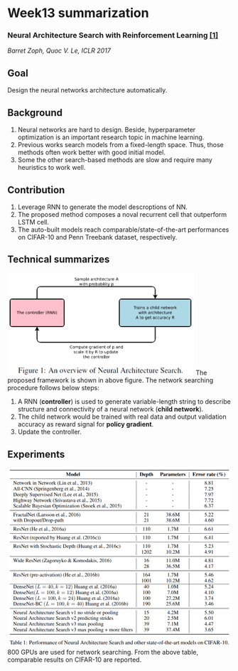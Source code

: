 # Week13 summarization
### Neural Architecture Search with Reinforcement Learning [[1]](https://arxiv.org/pdf/1611.01578.pdf)
*Barret Zoph, Quoc V. Le, ICLR 2017*

## Goal
Design the neural networks architecture automatically.

## Background
1. Neural networks are hard to design. Beside, hyperparameter optimization is an important research topic in machine learning.
2. Previous works search models from a fixed-length space. Thus, those methods often work better with good initial model.
3. Some the other search-based methods are slow and require many heuristics to work well.

## Contribution
1. Leverage RNN to generate the model descroptions of NN.
2. The proposed method composes a noval recurrent cell that outperform LSTM cell.
3. The auto-built models reach comparable/state-of-the-art performances on CIFAR-10 and Penn Treebank dataset, respectively.


## Technical summarizes
<img src="https://github.com/thtang/aMMAI2018-paper-summary/blob/master/Neural%20Architecture%20Search%20with%20Reinforcement%20Learning/images/f1.png" width=420>
The proposed framework is shown in above figure. The network searching procedure follows below steps:

1. A RNN (**controller**) is used to generate variable-length string to describe structure and connectivity of a neural network (**child network**).
2. The child network would be trained with real data and output validation accuracy as reward signal for **policy gradient**.
3. Update the controller.



## Experiments
<img src="https://github.com/thtang/aMMAI2018-paper-summary/blob/master/Neural%20Architecture%20Search%20with%20Reinforcement%20Learning/images/t1.png" width=620>
800 GPUs are used for network searching. From the above table, comparable results on CIFAR-10 are reported.
